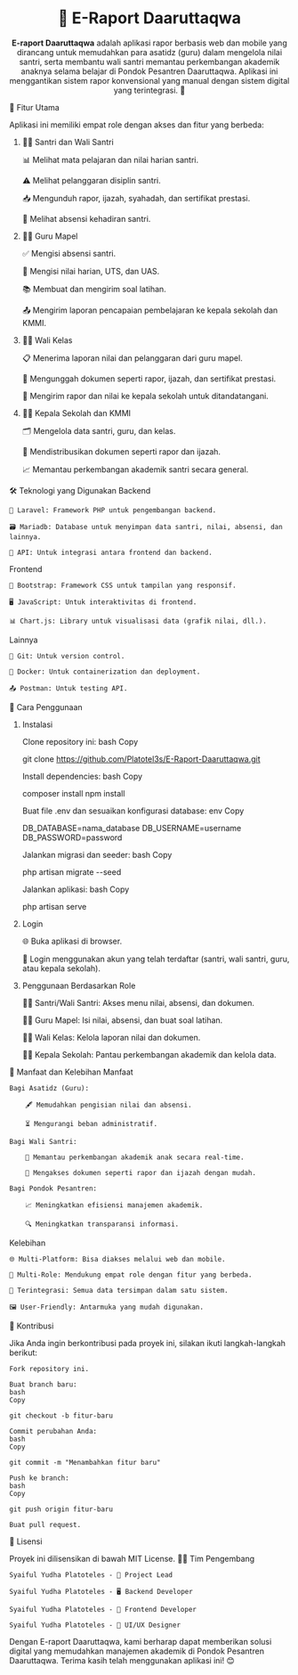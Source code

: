 <h1 align="center">📘 E-Raport Daaruttaqwa</h1><p align="center"> <strong>E-raport Daaruttaqwa</strong> adalah aplikasi rapor berbasis web dan mobile yang dirancang untuk memudahkan para asatidz (guru) dalam mengelola nilai santri, serta membantu wali santri memantau perkembangan akademik anaknya selama belajar di Pondok Pesantren Daaruttaqwa. Aplikasi ini menggantikan sistem rapor konvensional yang manual dengan sistem digital yang terintegrasi. 🚀 </p>
🌟 Fitur Utama

Aplikasi ini memiliki empat role dengan akses dan fitur yang berbeda:
1. 👨‍🎓 Santri dan Wali Santri

    📊 Melihat mata pelajaran dan nilai harian santri.

    ⚠️ Melihat pelanggaran disiplin santri.

    📥 Mengunduh rapor, ijazah, syahadah, dan sertifikat prestasi.

    📅 Melihat absensi kehadiran santri.

2. 👩‍🏫 Guru Mapel

    ✅ Mengisi absensi santri.

    📝 Mengisi nilai harian, UTS, dan UAS.

    📚 Membuat dan mengirim soal latihan.

    📤 Mengirim laporan pencapaian pembelajaran ke kepala sekolah dan KMMI.

3. 🧑‍🏫 Wali Kelas

    📋 Menerima laporan nilai dan pelanggaran dari guru mapel.

    📄 Mengunggah dokumen seperti rapor, ijazah, dan sertifikat prestasi.

    📩 Mengirim rapor dan nilai ke kepala sekolah untuk ditandatangani.

4. 👨‍💼 Kepala Sekolah dan KMMI

    🗂️ Mengelola data santri, guru, dan kelas.

    📑 Mendistribusikan dokumen seperti rapor dan ijazah.

    📈 Memantau perkembangan akademik santri secara general.

🛠️ Teknologi yang Digunakan
Backend

    🐘 Laravel: Framework PHP untuk pengembangan backend.

    🗃️ Mariadb: Database untuk menyimpan data santri, nilai, absensi, dan lainnya.

    🔗 API: Untuk integrasi antara frontend dan backend.

Frontend

    🎨 Bootstrap: Framework CSS untuk tampilan yang responsif.

    🖥️ JavaScript: Untuk interaktivitas di frontend.

    📊 Chart.js: Library untuk visualisasi data (grafik nilai, dll.).

Lainnya

    🐙 Git: Untuk version control.

    🐳 Docker: Untuk containerization dan deployment.

    📤 Postman: Untuk testing API.

🚀 Cara Penggunaan
1. Instalasi

    Clone repository ini:
    bash
    Copy

    git clone https://github.com/Platotel3s/E-Raport-Daaruttaqwa.git

    Install dependencies:
    bash
    Copy

    composer install
    npm install

    Buat file .env dan sesuaikan konfigurasi database:
    env
    Copy

    DB_DATABASE=nama_database
    DB_USERNAME=username
    DB_PASSWORD=password

    Jalankan migrasi dan seeder:
    bash
    Copy

    php artisan migrate --seed

    Jalankan aplikasi:
    bash
    Copy

    php artisan serve

2. Login

    🌐 Buka aplikasi di browser.

    🔑 Login menggunakan akun yang telah terdaftar (santri, wali santri, guru, atau kepala sekolah).

3. Penggunaan Berdasarkan Role

    👨‍🎓 Santri/Wali Santri: Akses menu nilai, absensi, dan dokumen.

    👩‍🏫 Guru Mapel: Isi nilai, absensi, dan buat soal latihan.

    🧑‍🏫 Wali Kelas: Kelola laporan nilai dan dokumen.

    👨‍💼 Kepala Sekolah: Pantau perkembangan akademik dan kelola data.

🌟 Manfaat dan Kelebihan
Manfaat

    Bagi Asatidz (Guru):

        🖋️ Memudahkan pengisian nilai dan absensi.

        ⏳ Mengurangi beban administratif.

    Bagi Wali Santri:

        👀 Memantau perkembangan akademik anak secara real-time.

        📂 Mengakses dokumen seperti rapor dan ijazah dengan mudah.

    Bagi Pondok Pesantren:

        📈 Meningkatkan efisiensi manajemen akademik.

        🔍 Meningkatkan transparansi informasi.

Kelebihan

    🌐 Multi-Platform: Bisa diakses melalui web dan mobile.

    👥 Multi-Role: Mendukung empat role dengan fitur yang berbeda.

    🔗 Terintegrasi: Semua data tersimpan dalam satu sistem.

    🖼️ User-Friendly: Antarmuka yang mudah digunakan.

🤝 Kontribusi

Jika Anda ingin berkontribusi pada proyek ini, silakan ikuti langkah-langkah berikut:

    Fork repository ini.

    Buat branch baru:
    bash
    Copy

    git checkout -b fitur-baru

    Commit perubahan Anda:
    bash
    Copy

    git commit -m "Menambahkan fitur baru"

    Push ke branch:
    bash
    Copy

    git push origin fitur-baru

    Buat pull request.

📜 Lisensi

Proyek ini dilisensikan di bawah MIT License.
👨‍💻 Tim Pengembang

    Syaiful Yudha Platoteles - 🚀 Project Lead

    Syaiful Yudha Platoteles - 🖥️ Backend Developer

    Syaiful Yudha Platoteles - 🎨 Frontend Developer

    Syaiful Yudha Platoteles - 🎨 UI/UX Designer

Dengan E-raport Daaruttaqwa, kami berharap dapat memberikan solusi digital yang memudahkan manajemen akademik di Pondok Pesantren Daaruttaqwa. Terima kasih telah menggunakan aplikasi ini! 😊
